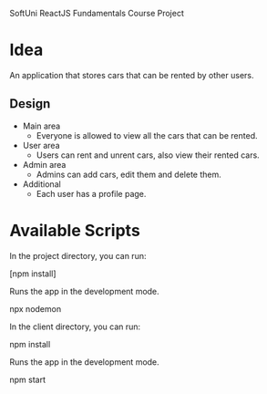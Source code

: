 SoftUni ReactJS Fundamentals Course Project

# Idea
An application that stores cars that can be rented by other users.

## Design
* Main area
	* Everyone is allowed to view all the cars that can be rented.
* User area
	* Users can rent and unrent cars, also view their rented cars.
* Admin area
	* Admins can add cars, edit them and delete them.
* Additional
	* Each user has a profile page.
	
# Available Scripts
In the project directory, you can run:

[npm install]

Runs the app in the development mode.

npx nodemon

In the client directory, you can run:

npm install

Runs the app in the development mode.

npm start